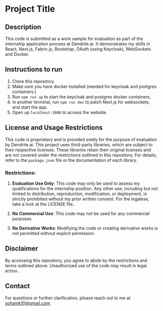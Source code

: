 # Project Title

## Description
This code is submitted as a work sample for evaluation as part of the internship application process at Dendrite.ai. It demonstrates my skills in React, Next.js, Fabric.js, Bootstrap, OAuth (using Keycloak), WebSockets and Docker.

## Instructions to run
1. Clone this repository.
2. Make sure you have docker installed (needed for keycloak and postgres containers.)
2. Run `npm run up` to start the keycloak and postgres docker containers.
3. In another terminal, run `npm run dev` to patch Next.js for websockets, and start the app.
4. Open up `localhost:3000` to access the website.

## License and Usage Restrictions
This code is proprietary and is provided solely for the purpose of evaluation by Dendrite.ai.
This project uses third-party libraries, which are subject to their respective licenses. These libraries retain their original licenses and are not covered under the restrictions outlined in this repository. For details, refer to the `package.json` file or the documentation of each library.

### Restrictions:
1. **Evaluation Use Only**: This code may only be used to assess my qualifications for the internship position. Any other use, including but not limited to distribution, reproduction, modification, or deployment, is strictly prohibited without my prior written consent. For the legalese, take a look at the LICENSE file..

2. **No Commercial Use**: This code may not be used for any commercial purposes.

3. **No Derivative Works**: Modifying the code or creating derivative works is not permitted without explicit permission.

## Disclaimer
By accessing this repository, you agree to abide by the restrictions and terms outlined above. Unauthorized use of the code may result in legal action.

## Contact
For questions or further clarification, please reach out to me at [sohamk10@gmail.com](mailto:sohamk10@gmail.com).
